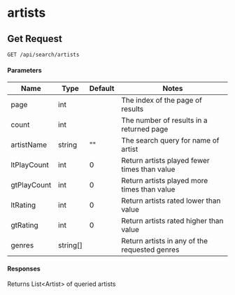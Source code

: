 # artists
## Get Request

`GET /api/search/artists`

#### Parameters

|Name|Type|Default|Notes|
|---|---|---|---|
|page|int||The index of the page of results|
|count|int||The number of results in a returned page|
|artistName|string|""|The search query for name of artist|
|ltPlayCount|int|0|Return artists played fewer times than value|
|gtPlayCount|int|0|Return artists played more times than value|
|ltRating|int|0|Return artists rated lower than value|
|gtRating|int|0|Return artists rated higher than value|
|genres|string[]||Return artists in any of the requested genres|

#### Responses
Returns List\<Artist\> of queried artists